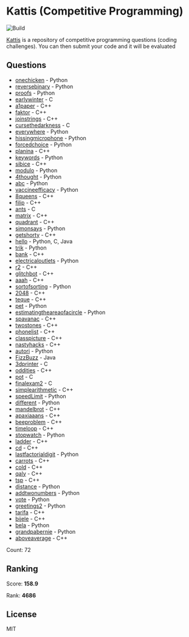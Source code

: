 # Kattis (Competitive Programming)

![Build](https://github.com/Zeyu-Li/kattis_solutions/workflows/Generate%20MD/badge.svg)

[Kattis](https://open.kattis.com/) is a repository of competitive programming questions (coding challenges). You can then submit your code and it will be evaluated



## Questions 
* [onechicken](https://open.kattis.com/problems/onechicken) - Python 
* [reversebinary](https://open.kattis.com/problems/reversebinary) - Python 
* [proofs](https://open.kattis.com/problems/proofs) - Python 
* [earlywinter](https://open.kattis.com/problems/earlywinter) - C 
* [a1paper](https://open.kattis.com/problems/a1paper) - C++ 
* [faktor](https://open.kattis.com/problems/faktor) - C++ 
* [joinstrings](https://open.kattis.com/problems/joinstrings) - C++ 
* [cursethedarkness](https://open.kattis.com/problems/cursethedarkness) - C 
* [everywhere](https://open.kattis.com/problems/everywhere) - Python 
* [hissingmicrophone](https://open.kattis.com/problems/hissingmicrophone) - Python 
* [forcedchoice](https://open.kattis.com/problems/forcedchoice) - Python 
* [planina](https://open.kattis.com/problems/planina) - C++ 
* [keywords](https://open.kattis.com/problems/keywords) - Python 
* [sibice](https://open.kattis.com/problems/sibice) - C++ 
* [modulo](https://open.kattis.com/problems/modulo) - Python 
* [4thought](https://open.kattis.com/problems/4thought) - Python 
* [abc](https://open.kattis.com/problems/abc) - Python 
* [vaccineefficacy](https://open.kattis.com/problems/vaccineefficacy) - Python 
* [8queens](https://open.kattis.com/problems/8queens) - C++ 
* [filip](https://open.kattis.com/problems/filip) - C++ 
* [ants](https://open.kattis.com/problems/ants) - C 
* [matrix](https://open.kattis.com/problems/matrix) - C++ 
* [quadrant](https://open.kattis.com/problems/quadrant) - C++ 
* [simonsays](https://open.kattis.com/problems/simonsays) - Python 
* [getshorty](https://open.kattis.com/problems/getshorty) - C++ 
* [hello](https://open.kattis.com/problems/hello) - Python, C, Java 
* [trik](https://open.kattis.com/problems/trik) - Python 
* [bank](https://open.kattis.com/problems/bank) - C++ 
* [electricaloutlets](https://open.kattis.com/problems/electricaloutlets) - Python 
* [r2](https://open.kattis.com/problems/r2) - C++ 
* [glitchbot](https://open.kattis.com/problems/glitchbot) - C++ 
* [aaah](https://open.kattis.com/problems/aaah) - C++ 
* [sortofsorting](https://open.kattis.com/problems/sortofsorting) - Python 
* [2048](https://open.kattis.com/problems/2048) - C++ 
* [teque](https://open.kattis.com/problems/teque) - C++ 
* [pet](https://open.kattis.com/problems/pet) - Python 
* [estimatingtheareaofacircle](https://open.kattis.com/problems/estimatingtheareaofacircle) - Python 
* [spavanac](https://open.kattis.com/problems/spavanac) - C++ 
* [twostones](https://open.kattis.com/problems/twostones) - C++ 
* [phonelist](https://open.kattis.com/problems/phonelist) - C++ 
* [classpicture](https://open.kattis.com/problems/classpicture) - C++ 
* [nastyhacks](https://open.kattis.com/problems/nastyhacks) - C++ 
* [autori](https://open.kattis.com/problems/autori) - Python 
* [FizzBuzz](https://open.kattis.com/problems/FizzBuzz) - Java 
* [3dprinter](https://open.kattis.com/problems/3dprinter) - C 
* [oddities](https://open.kattis.com/problems/oddities) - C++ 
* [pot](https://open.kattis.com/problems/pot) - C 
* [finalexam2](https://open.kattis.com/problems/finalexam2) - C 
* [simplearithmetic](https://open.kattis.com/problems/simplearithmetic) - C++ 
* [speedLimit](https://open.kattis.com/problems/speedLimit) - Python 
* [different](https://open.kattis.com/problems/different) - Python 
* [mandelbrot](https://open.kattis.com/problems/mandelbrot) - C++ 
* [apaxiaaans](https://open.kattis.com/problems/apaxiaaans) - C++ 
* [beeproblem](https://open.kattis.com/problems/beeproblem) - C++ 
* [timeloop](https://open.kattis.com/problems/timeloop) - C++ 
* [stopwatch](https://open.kattis.com/problems/stopwatch) - Python 
* [ladder](https://open.kattis.com/problems/ladder) - C++ 
* [cd](https://open.kattis.com/problems/cd) - C++ 
* [lastfactorialdigit](https://open.kattis.com/problems/lastfactorialdigit) - Python 
* [carrots](https://open.kattis.com/problems/carrots) - C++ 
* [cold](https://open.kattis.com/problems/cold) - C++ 
* [qaly](https://open.kattis.com/problems/qaly) - C++ 
* [tsp](https://open.kattis.com/problems/tsp) - C++ 
* [distance](https://open.kattis.com/problems/distance) - Python 
* [addtwonumbers](https://open.kattis.com/problems/addtwonumbers) - Python 
* [vote](https://open.kattis.com/problems/vote) - Python 
* [greetings2](https://open.kattis.com/problems/greetings2) - Python 
* [tarifa](https://open.kattis.com/problems/tarifa) - C++ 
* [bijele](https://open.kattis.com/problems/bijele) - C++ 
* [bela](https://open.kattis.com/problems/bela) - Python 
* [grandpabernie](https://open.kattis.com/problems/grandpabernie) - Python 
* [aboveaverage](https://open.kattis.com/problems/aboveaverage) - C++ 

Count: 72

## Ranking
Score: **158.9**

Rank: **4686**



## License

MIT